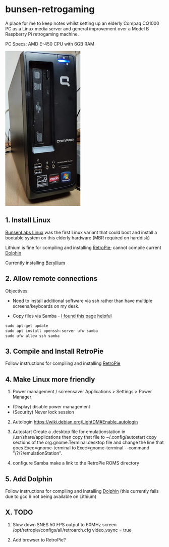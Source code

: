 # bunsen-retrogaming

A place for me to keep notes whilst setting up an elderly Compaq CQ1000 PC as a Linux media server and general improvement over a Model B Raspberry Pi retrogaming machine.

PC Specs:
AMD E-450 CPU with 6GB RAM

![image of Compaq CQ1000 PC](images/CompaqCP1000.jpg "Compaq CQ1000 PC")

## 1. Install Linux

[BunsenLabs Linux](https://www.bunsenlabs.org/) was the first Linux variant that could boot and install a bootable system on this elderly hardware (MBR required on harddisk)

Lithium is fine for compiling and installing [RetroPie](https://retropie.org.uk/); cannot compile current [Dolphin](https://dolphin-emu.org/)

Currently installing [Beryllium](https://github.com/BunsenLabs/bunsen-netinstall)

## 2. Allow remote connections

Objectives: 
* Need to install additional software via ssh rather than have multiple screens/keyboards on my desk.

* Copy files via Samba - [I found this page helpful](https://linuxconfig.org/how-to-set-up-a-samba-server-on-debian-10-buster)

```
sudo apt-get update
sudo apt install openssh-server ufw samba
sudo ufw allow ssh samba
```

## 3. Compile and Install RetroPie

Follow instructions for compiling and installing [RetroPie](https://retropie.org.uk/)

## 4. Make Linux more friendly

1. Power management / screensaver
Applications > Settings > Power Manager
- (Display) disable power management
- (Security) Never lock session

2. Autologin
https://wiki.debian.org/LightDM#Enable_autologin

3. Autostart
Create a .desktop file for emulationstation in /usr/share/applications then copy that file to ~/.config/autostart
copy sections of the org.gnome.Terminal.desktop file and change the line that goes Exec=gnome-terminal to Exec=gnome-terminal --command "/?/?/emulationStation".

4. configure Samba
make a link to the RetroPie ROMS directory

## 5. Add Dolphin

Follow instructions for compiling and installing [Dolphin](https://dolphin-emu.org/) (this currently fails due to gcc 9 not being available on Lithium)

## X. TODO

1. Slow down SNES
50 FPS output to 60MHz screen
/opt/retropie/configs/all/retroarch.cfg video_vsync = true

2. Add browser to RetroPie?
